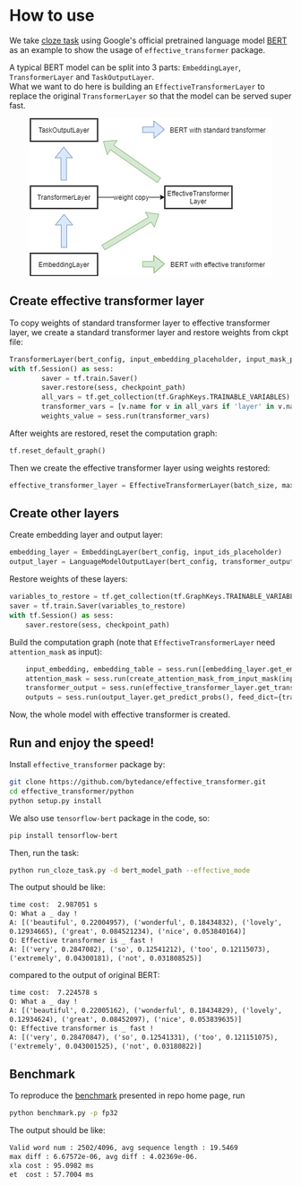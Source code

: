 # How to use  
  
We take [cloze task](https://en.wikipedia.org/wiki/Cloze_test) using Google's official pretrained language model [BERT](https://storage.googleapis.com/bert_models/2020_02_20/uncased_L-12_H-768_A-12.zip) as an example to show the usage of `effective_transformer` package.  
  
A typical BERT model can be split into 3 parts: `EmbeddingLayer`, `TransformerLayer` and `TaskOutputLayer`.   
What we want to do here is building an `EffectiveTransformerLayer` to replace the original `TransformerLayer` so that the model can be served super fast.  
  
<div align=center><img src="../../images/effective_transfmer_bert_example.png"></div>  


  
## Create effective transformer layer
To copy weights of standard transformer layer to effective transformer layer, we create a standard transformer layer and restore weights from ckpt file:
```python
TransformerLayer(bert_config, input_embedding_placeholder, input_mask_placeholder) 
with tf.Session() as sess:  
        saver = tf.train.Saver()  
        saver.restore(sess, checkpoint_path)  
        all_vars = tf.get_collection(tf.GraphKeys.TRAINABLE_VARIABLES)  
        transformer_vars = [v.name for v in all_vars if 'layer' in v.name]  
        weights_value = sess.run(transformer_vars)  
```
After weights are restored, reset the computation graph:
```python
tf.reset_default_graph()  
```
Then we create the effective transformer layer using weights restored:
```python
effective_transformer_layer = EffectiveTransformerLayer(batch_size, max_seq_len, bert_config, attention_mask_placeholder, input_mask_placeholder, input_embedding_placeholder, weights_value)  
```

## Create other layers
Create embedding layer and output layer:
```python
embedding_layer = EmbeddingLayer(bert_config, input_ids_placeholder)  
output_layer = LanguageModelOutputLayer(bert_config, transformer_output_placeholder, embedding_table_placeholder)
```
Restore weights of these layers:
```python
variables_to_restore = tf.get_collection(tf.GraphKeys.TRAINABLE_VARIABLES)  
saver = tf.train.Saver(variables_to_restore)
with tf.Session() as sess:  
	saver.restore(sess, checkpoint_path)
```
Build the computation graph (note that `EffectiveTransformerLayer` need `attention_mask` as input):
```python
	input_embedding, embedding_table = sess.run([embedding_layer.get_embedding_output(), embedding_layer.get_embedding_table()], feed_dict={input_ids_placeholder: input_ids})  
	attention_mask = sess.run(create_attention_mask_from_input_mask(input_ids_tensor, input_mask_tensor))  
	transformer_output = sess.run(effective_transformer_layer.get_transformer_output(), feed_dict={input_embedding_placeholder: input_embedding, attention_mask_placeholder: attention_mask, input_mask_placeholder: input_mask})  
	outputs = sess.run(output_layer.get_predict_probs(), feed_dict={transformer_output_placeholder: transformer_output, embedding_table_placeholder: embedding_table})
```
Now, the whole model with effective transformer is created.

## Run and enjoy the speed!
Install `effective_transformer` package by:
```bash
git clone https://github.com/bytedance/effective_transformer.git
cd effective_transformer/python
python setup.py install
```
We also use `tensorflow-bert` package in the code, so:
```bash
pip install tensorflow-bert
```
Then, run the task:
```bash
python run_cloze_task.py -d bert_model_path --effective_mode
```
The output should be like:
```
time cost:  2.987051 s
Q: What a _ day !
A: [('beautiful', 0.22004957), ('wonderful', 0.18434832), ('lovely', 0.12934665), ('great', 0.084521234), ('nice', 0.053840164)]
Q: Effective transformer is _ fast !
A: [('very', 0.2847082), ('so', 0.12541212), ('too', 0.12115073), ('extremely', 0.04300181), ('not', 0.031808525)]
```
compared to the output of original BERT:
```
time cost:  7.224578 s
Q: What a _ day !
A: [('beautiful', 0.22005162), ('wonderful', 0.18434829), ('lovely', 0.12934624), ('great', 0.08452097), ('nice', 0.053839635)]
Q: Effective transformer is _ fast !
A: [('very', 0.28470847), ('so', 0.12541331), ('too', 0.121151075), ('extremely', 0.043001525), ('not', 0.03180822)]
```  

## Benchmark
To reproduce the [benchmark](https://github.com/bytedance/effective_transformer#Performance) presented in repo home page, run
```bash
python benchmark.py -p fp32
```
The output should be like:
```
Valid word num : 2502/4096, avg sequence length : 19.5469 
max diff : 6.67572e-06, avg diff : 4.02369e-06.
xla cost : 95.0982 ms
et  cost : 57.7004 ms
```